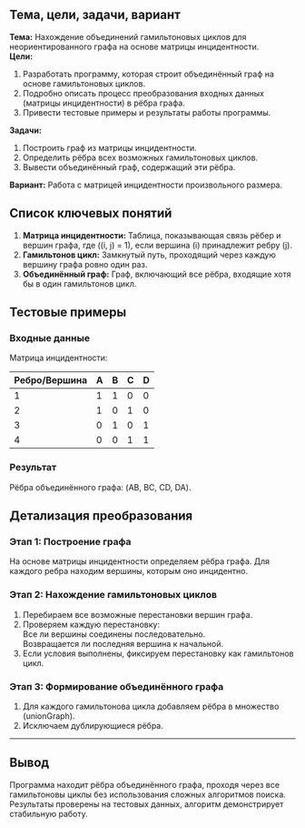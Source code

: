
## **Тема, цели, задачи, вариант**

**Тема:** Нахождение объединений гамильтоновых циклов для неориентированного графа на основе матрицы инцидентности.  
**Цели:**  
1. Разработать программу, которая строит объединённый граф на основе гамильтоновых циклов.  
2. Подробно описать процесс преобразования входных данных (матрицы инцидентности) в рёбра графа.  
3. Привести тестовые примеры и результаты работы программы.  

**Задачи:**  
1. Построить граф из матрицы инцидентности.  
2. Определить рёбра всех возможных гамильтоновых циклов.  
3. Вывести объединённый граф, содержащий эти рёбра.  

**Вариант:** Работа с матрицей инцидентности произвольного размера.  


## **Список ключевых понятий**

1. **Матрица инцидентности:** Таблица, показывающая связь рёбер и вершин графа, где \((i, j) = 1\), если вершина \(i\) принадлежит ребру \(j\).  
2. **Гамильтонов цикл:** Замкнутый путь, проходящий через каждую вершину графа ровно один раз.  
3. **Объединённый граф:** Граф, включающий все рёбра, входящие хотя бы в один гамильтонов цикл.  


## **Тестовые примеры**

### Входные данные  
Матрица инцидентности:  

| Ребро/Вершина | A | B | C | D |  
|---------------|---|---|---|---|  
| 1             | 1 | 1 | 0 | 0 |  
| 2             | 1 | 0 | 1 | 0 |  
| 3             | 0 | 1 | 0 | 1 |  
| 4             | 0 | 0 | 1 | 1 |  

### Результат  
Рёбра объединённого графа: \(AB, BC, CD, DA\).

## **Детализация преобразования**

### Этап 1: Построение графа  
На основе матрицы инцидентности определяем рёбра графа. Для каждого ребра находим вершины, которым оно инцидентно. 
### Этап 2: Нахождение гамильтоновых циклов  
1. Перебираем все возможные перестановки вершин графа.  
2. Проверяем каждую перестановку:  
     Все ли вершины соединены последовательно.  
     Возвращается ли последняя вершина к начальной.  
3. Если условия выполнены, фиксируем перестановку как гамильтонов цикл.  

### Этап 3: Формирование объединённого графа  
1. Для каждого гамильтонова цикла добавляем рёбра в множество \(unionGraph\).  
2. Исключаем дублирующиеся рёбра.  

---

## **Вывод**

Программа находит рёбра объединённого графа, проходя через все гамильтоновы циклы без использования сложных алгоритмов поиска. Результаты проверены на тестовых данных, алгоритм демонстрирует стабильную работу.
